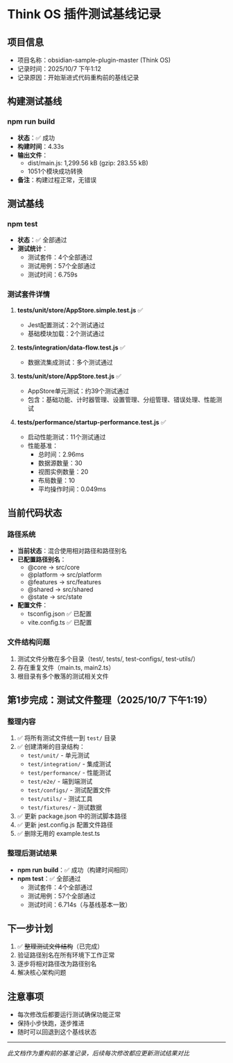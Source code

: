 # Think OS 插件测试基线记录

## 项目信息
- 项目名称：obsidian-sample-plugin-master (Think OS)
- 记录时间：2025/10/7 下午1:12
- 记录原因：开始渐进式代码重构前的基线记录

## 构建测试基线

### npm run build
- **状态**：✅ 成功
- **构建时间**：4.33s
- **输出文件**：
  - dist/main.js: 1,299.56 kB (gzip: 283.55 kB)
  - 1051个模块成功转换
- **备注**：构建过程正常，无错误

## 测试基线

### npm test
- **状态**：✅ 全部通过
- **测试统计**：
  - 测试套件：4个全部通过
  - 测试用例：57个全部通过
  - 测试时间：6.759s
  
### 测试套件详情

1. **tests/unit/store/AppStore.simple.test.js** ✅
   - Jest配置测试：2个测试通过
   - 基础模块加载：2个测试通过
   
2. **tests/integration/data-flow.test.js** ✅
   - 数据流集成测试：多个测试通过
   
3. **tests/unit/store/AppStore.test.js** ✅
   - AppStore单元测试：约39个测试通过
   - 包含：基础功能、计时器管理、设置管理、分组管理、错误处理、性能测试
   
4. **tests/performance/startup-performance.test.js** ✅
   - 启动性能测试：11个测试通过
   - 性能基准：
     - 总时间：2.96ms
     - 数据源数量：30
     - 视图实例数量：20
     - 布局数量：10
     - 平均操作时间：0.049ms

## 当前代码状态

### 路径系统
- **当前状态**：混合使用相对路径和路径别名
- **已配置路径别名**：
  - @core → src/core
  - @platform → src/platform
  - @features → src/features
  - @shared → src/shared
  - @state → src/state
- **配置文件**：
  - tsconfig.json ✅ 已配置
  - vite.config.ts ✅ 已配置

### 文件结构问题
1. 测试文件分散在多个目录（test/, tests/, test-configs/, test-utils/）
2. 存在重复文件（main.ts, main2.ts）
3. 根目录有多个散落的测试相关文件

## 第1步完成：测试文件整理（2025/10/7 下午1:19）

### 整理内容
1. ✅ 将所有测试文件统一到 `test/` 目录
2. ✅ 创建清晰的目录结构：
   - `test/unit/` - 单元测试
   - `test/integration/` - 集成测试  
   - `test/performance/` - 性能测试
   - `test/e2e/` - 端到端测试
   - `test/configs/` - 测试配置文件
   - `test/utils/` - 测试工具
   - `test/fixtures/` - 测试数据
3. ✅ 更新 package.json 中的测试脚本路径
4. ✅ 更新 jest.config.js 配置文件路径
5. ✅ 删除无用的 example.test.ts

### 整理后测试结果
- **npm run build**：✅ 成功（构建时间相同）
- **npm test**：✅ 全部通过
  - 测试套件：4个全部通过
  - 测试用例：57个全部通过
  - 测试时间：6.714s（与基线基本一致）

## 下一步计划
1. ✅ ~~整理测试文件结构~~（已完成）
2. 验证路径别名在所有环境下工作正常
3. 逐步将相对路径改为路径别名
4. 解决核心架构问题

## 注意事项
- 每次修改后都要运行测试确保功能正常
- 保持小步快跑，逐步推进
- 随时可以回退到这个基线状态

---
*此文档作为重构前的基准记录，后续每次修改都应更新测试结果对比*
